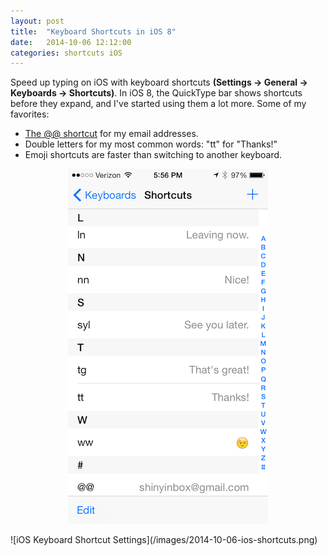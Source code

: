 ```yaml
---
layout: post
title:  "Keyboard Shortcuts in iOS 8"
date:   2014-10-06 12:12:00
categories: shortcuts iOS
---
```

Speed up typing on iOS with keyboard shortcuts **(Settings → General → Keyboards → Shortcuts)**. In iOS 8, the QuickType bar shows shortcuts before they expand, and I've started using them a lot more. Some of my favorites:

* [The @@ shortcut](http://rocketink.net/2014/09/ios-@@-shortcut.html) for my email addresses.
* Double letters for my most common words: "tt" for "Thanks!"
* Emoji shortcuts are faster than switching to another keyboard.
 
 <p style="text-align: center;"><img src="/images/2014-10-06-ios-shortcuts.png" alt="iOS Keyboard Shortcut Settings" /></p>
![iOS Keyboard Shortcut Settings](/images/2014-10-06-ios-shortcuts.png)